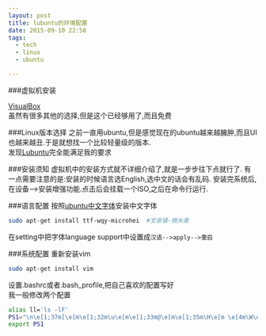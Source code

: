 ```yaml
---
layout: post
title: lubuntu的环境配置
date: 2015-09-10 22:58
tags:
  - tech
  - linux
  - ubuntu

---
```


###虚拟机安装

[VisualBox](https://www.virtualbox.org)  
虽然有很多其他的选择,但是这个已经够用了,而且免费

###Linux版本选择
之前一直用ubuntu,但是感觉现在的ubuntu越来越臃肿,而且UI也越来越丑.于是就想找一个比较轻量级的版本.  
发现[Lubuntu](http://lubuntu.net/)完全能满足我的要求

###安装须知
虚拟机中的安装方式就不详细介绍了,就是一步步往下点就行了.
有一点需要注意的是:安装的时候语言选English,选中文的话会有乱码.
安装完系统后,在设备-->安装增强功能.点击后会挂载一个ISO,之后在命令行运行. 

###语言配置
按照[ubuntu中文字体](http://wiki.ubuntu.com.cn/%E5%AD%97%E4%BD%93)安装中文字体

```sh
sudo apt-get install ttf-wqy-microhei  #文泉驿-微米黑
```

在setting中把字体language support中设置成`汉语-->apply-->重启`  

###系统配置
重新安装vim

```sh
sudo apt-get install vim
```

设置.bashrc或者.bash_profile,把自己喜欢的配置写好  
我一般修改两个配置

```sh
alias ll='ls -lF'
PS1="\n\e[1;37m[\e[m\e[1;32m\u\e[m\e[1;33m@\e[m\e[1;35m\H\e[m \e[4m\W\e[m\e[1;37m]\e[m\e[1;36m\e[m\n\$"
export PS1
```

